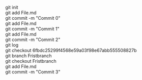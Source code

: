git init<br>
git add File.md <br>
git commit -m "Commit 0" <br>
git add File.md <br>
git commit -m "Commit 1" <br>
git add File.md <br>
git commit -m "Commit 2" <br>
git log <br>
git checkout 6fbdc25299f4568e59a03f98e67abb555508827b <br>
git branch Fristbranch <br>
git checkout Fristbranch <br>
git add File.md <br>
git commit -m "Commit 3" <br>